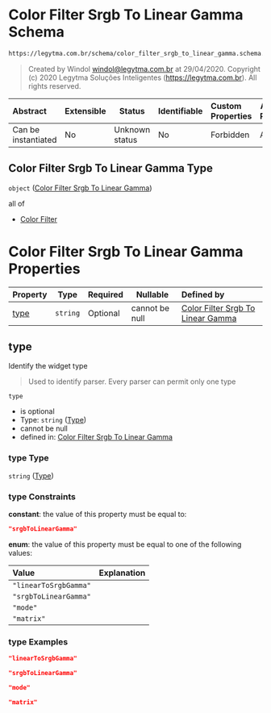 # Color Filter Srgb To Linear Gamma Schema

```txt
https://legytma.com.br/schema/color_filter_srgb_to_linear_gamma.schema.json
```




> Created by Windol [windol@legytma.com.br](mailto:windol@legytma.com.br) at 29/04/2020.
> Copyright (c) 2020 Legytma Soluções Inteligentes (<https://legytma.com.br>). All rights reserved.
>

| Abstract            | Extensible | Status         | Identifiable | Custom Properties | Additional Properties | Access Restrictions | Defined In                                                                                                                      |
| :------------------ | ---------- | -------------- | ------------ | :---------------- | --------------------- | ------------------- | ------------------------------------------------------------------------------------------------------------------------------- |
| Can be instantiated | No         | Unknown status | No           | Forbidden         | Allowed               | none                | [color_filter_srgb_to_linear_gamma.schema.json](../schema/color_filter_srgb_to_linear_gamma.schema.json "open original schema") |

## Color Filter Srgb To Linear Gamma Type

`object` ([Color Filter Srgb To Linear Gamma](color_filter_srgb_to_linear_gamma.md))

all of

-   [Color Filter](color_filter_linear_to_srgb_gamma-allof-color-filter.md "check type definition")

# Color Filter Srgb To Linear Gamma Properties

| Property      | Type     | Required | Nullable       | Defined by                                                                                                                                                                                    |
| :------------ | -------- | -------- | -------------- | :-------------------------------------------------------------------------------------------------------------------------------------------------------------------------------------------- |
| [type](#type) | `string` | Optional | cannot be null | [Color Filter Srgb To Linear Gamma](color_filter_srgb_to_linear_gamma-properties-type.md "https&#x3A;//legytma.com.br/schema/color_filter_srgb_to_linear_gamma.schema.json#/properties/type") |

## type

Identify the widget type


> Used to identify parser. Every parser can permit only one type
>

`type`

-   is optional
-   Type: `string` ([Type](color_filter_srgb_to_linear_gamma-properties-type.md))
-   cannot be null
-   defined in: [Color Filter Srgb To Linear Gamma](color_filter_srgb_to_linear_gamma-properties-type.md "https&#x3A;//legytma.com.br/schema/color_filter_srgb_to_linear_gamma.schema.json#/properties/type")

### type Type

`string` ([Type](color_filter_srgb_to_linear_gamma-properties-type.md))

### type Constraints

**constant**: the value of this property must be equal to:

```json
"srgbToLinearGamma"
```

**enum**: the value of this property must be equal to one of the following values:

| Value                 | Explanation |
| :-------------------- | ----------- |
| `"linearToSrgbGamma"` |             |
| `"srgbToLinearGamma"` |             |
| `"mode"`              |             |
| `"matrix"`            |             |

### type Examples

```json
"linearToSrgbGamma"
```

```json
"srgbToLinearGamma"
```

```json
"mode"
```

```json
"matrix"
```
